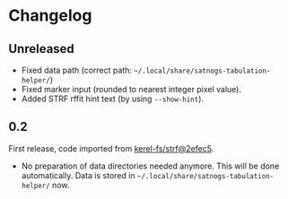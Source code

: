# Changelog
## Unreleased
- Fixed data path (correct path: `~/.local/share/satnogs-tabulation-helper/`)
- Fixed marker input (rounded to nearest integer pixel value).
- Added STRF rffit hint text (by using `--show-hint`).

## 0.2

First release,
code imported from [kerel-fs/strf@2efec5](https://gitlab.com/kerel-fs/strf/-/commit/2efec5a386dfe2888cc85dc3628a7812d33f4ffc).

- No preparation of data directories needed anymore. This will be done automatically.
  Data is stored in `~/.local/share/satnogs-tabulation-helper/` now.
